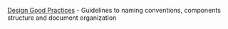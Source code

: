 [Design Good Practices](https://goodpractices.design/) - Guidelines to naming conventions, components structure and document organization